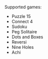 Supported games:
  - Puzzle 15
  - Connect 4
  - Sudoku
  - Peg Solitaire
  - Dots and Boxes
  - Reversi
  - Nine Holes
  - Achi

